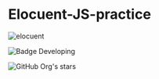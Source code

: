 # Elocuent-JS-practice
![elocuent](https://user-images.githubusercontent.com/89161075/192196268-21f2c23a-89dd-4cd6-bb23-c4e7be513510.jpg)

![Badge Developing](https://img.shields.io/badge/STATUS-%20DEVELOPING-green)

![GitHub Org's stars](https://img.shields.io/github/stars/shevotool?style=social)

